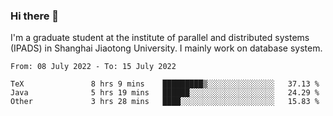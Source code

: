 ### Hi there 👋

I'm a graduate student at the institute of parallel and distributed systems (IPADS) in Shanghai Jiaotong University. I mainly work on database system.

<!--START_SECTION:waka-->

```text
From: 08 July 2022 - To: 15 July 2022

TeX               8 hrs 9 mins    █████████▒░░░░░░░░░░░░░░░   37.13 %
Java              5 hrs 19 mins   ██████░░░░░░░░░░░░░░░░░░░   24.29 %
Other             3 hrs 28 mins   ████░░░░░░░░░░░░░░░░░░░░░   15.83 %
```

<!--END_SECTION:waka-->

<!--
**yqmmm/yqmmm** is a ✨ _special_ ✨ repository because its `README.md` (this file) appears on your GitHub profile.

Here are some ideas to get you started:

- 🔭 I’m currently working on ...
- 🌱 I’m currently learning ...
- 👯 I’m looking to collaborate on ...
- 🤔 I’m looking for help with ...
- 💬 Ask me about ...
- 📫 How to reach me: ...
- 😄 Pronouns: ...
- ⚡ Fun fact: ...
-->
